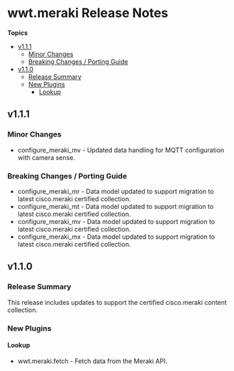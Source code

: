 # wwt\.meraki Release Notes

**Topics**

- <a href="#v1-1-1">v1\.1\.1</a>
    - <a href="#minor-changes">Minor Changes</a>
    - <a href="#breaking-changes--porting-guide">Breaking Changes / Porting Guide</a>
- <a href="#v1-1-0">v1\.1\.0</a>
    - <a href="#release-summary">Release Summary</a>
    - <a href="#new-plugins">New Plugins</a>
        - <a href="#lookup">Lookup</a>

<a id="v1-1-1"></a>
## v1\.1\.1

<a id="minor-changes"></a>
### Minor Changes

* configure\_meraki\_mv \- Updated data handling for MQTT configuration with camera sense\.

<a id="breaking-changes--porting-guide"></a>
### Breaking Changes / Porting Guide

* configure\_meraki\_mr \- Data model updated to support migration to latest cisco\.meraki certified collection\.
* configure\_meraki\_mt \- Data model updated to support migration to latest cisco\.meraki certified collection\.
* configure\_meraki\_mv \- Data model updated to support migration to latest cisco\.meraki certified collection\.
* configure\_meraki\_mx \- Data model updated to support migration to latest cisco\.meraki certified collection\.

<a id="v1-1-0"></a>
## v1\.1\.0

<a id="release-summary"></a>
### Release Summary

This release includes updates to support the certified cisco\.meraki content collection\.

<a id="new-plugins"></a>
### New Plugins

<a id="lookup"></a>
#### Lookup

* wwt\.meraki\.fetch \- Fetch data from the Meraki API\.
